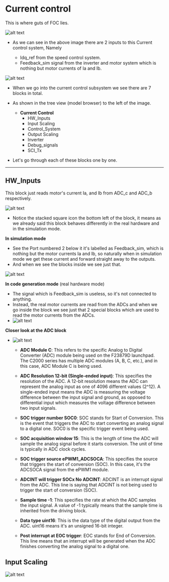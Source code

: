 # Current control

This is where guts of FOC lies.

![alt text](image.png)

- As we can see in the above image there are 2 inputs to this Current control system, Namely

    - Idq_ref from the speed control system.
    - Feedback_sim signal from the inverter and motor system which is nothing but motor currents of Ia and Ib.

![alt text](image-1.png)


- When we go into the current control subsystem we see there are 7 blocks in total.

- As shown in the tree view (model browser) to the left of the image.

  - **Current Control**
    - HW_Inputs
    - Input Scaling
    - Control_System
    - Output Scaling
    - Inverter
    - Debug_signals
    - SCI_Tx

- Let's go through each of these blocks one by one.

---

## HW_Inputs

This block just reads motor's current Ia, and Ib from ADC_c and ADC_b respectively.

![alt text](image-2.png)


- Notice the stacked square icon the bottom left of the block, it means as we already said this block behaves differently in the real hardware and in the simulation mode.

**In simulation mode**
  - See the Port numbered 2 below it it's labelled as Feedback_sim, which is nothing but the motor currents Ia and Ib, so naturally when in simulation mode we get these current and forward straight away to the outputs.
  - And when we see the blocks inside we see just that.
  
  ![alt text](image-3.png)

**In code generation mode** (real hardware mode)
  - The signal which is Feedback_sim is useless, so it's not connected to anything.
  - Instead, the real motor currents are read from the ADCs and when we go inside the block we see just that 2 special blocks which are used to read the motor currents from the ADCs. 
  - ![alt text](image-4.png)
  
  **Closer look at the ADC block**
  - ![alt text](image-5.png)
    - **ADC Module C**: This refers to the specific Analog to Digital Converter (ADC) module being used on the F23879D launchpad. The C2000 series has multiple ADC modules (A, B, C, etc.), and in this case, ADC Module C is being used.

    - **ADC Resolution 12-bit (Single-ended input)**: This specifies the resolution of the ADC. A 12-bit resolution means the ADC can represent the analog input as one of 4096 different values (2^12). A single-ended input means the ADC is measuring the voltage difference between the input signal and ground, as opposed to differential input which measures the voltage difference between two input signals.

    - **SOC trigger number SOC0**: SOC stands for Start of Conversion. This is the event that triggers the ADC to start converting an analog signal to a digital one. SOC0 is the specific trigger event being used.

    - **SOC acquisition window 15**: This is the length of time the ADC will sample the analog signal before it starts conversion. The unit of time is typically in ADC clock cycles.

    - **SOC trigger source ePWM1_ADCSOCA**: This specifies the source that triggers the start of conversion (SOC). In this case, it's the ADCSOCA signal from the ePWM1 module.

    - **ADCINT will trigger SOCx No ADCINT**: ADCINT is an interrupt signal from the ADC. This line is saying that ADCINT is not being used to trigger the start of conversion (SOC).

    - **Sample time -1**: This specifies the rate at which the ADC samples the input signal. A value of -1 typically means that the sample time is inherited from the driving block.

    - **Data type uint16**: This is the data type of the digital output from the ADC. uint16 means it's an unsigned 16-bit integer.

    - **Post interrupt at EOC trigger**: EOC stands for End of Conversion. This line means that an interrupt will be generated when the ADC finishes converting the analog signal to a digital one.

## Input Scaling

![alt text](image-6.png)


